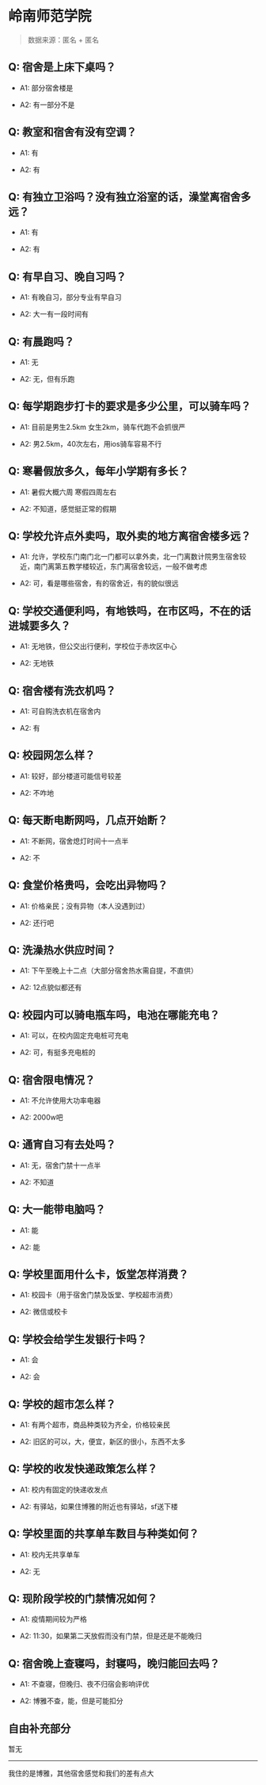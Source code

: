 # 岭南师范学院

> 数据来源：匿名 + 匿名

## Q: 宿舍是上床下桌吗？

- A1: 部分宿舍楼是

- A2: 有一部分不是

## Q: 教室和宿舍有没有空调？

- A1: 有

- A2: 有

## Q: 有独立卫浴吗？没有独立浴室的话，澡堂离宿舍多远？

- A1: 有

- A2: 有

## Q: 有早自习、晚自习吗？

- A1: 有晚自习，部分专业有早自习

- A2: 大一有一段时间有

## Q: 有晨跑吗？

- A1: 无

- A2: 无，但有乐跑

## Q: 每学期跑步打卡的要求是多少公里，可以骑车吗？

- A1: 目前是男生2.5km 女生2km，骑车代跑不会抓很严

- A2: 男2.5km，40次左右，用ios骑车容易不行

## Q: 寒暑假放多久，每年小学期有多长？

- A1: 暑假大概六周 寒假四周左右

- A2: 不知道，感觉挺正常的假期

## Q: 学校允许点外卖吗，取外卖的地方离宿舍楼多远？

- A1: 允许，学校东门南门北一门都可以拿外卖，北一门离数计院男生宿舍较近，南门离第五教学楼较近，东门离宿舍较远，一般不做考虑

- A2: 可，看是哪些宿舍，有的宿舍近，有的貌似很远

## Q: 学校交通便利吗，有地铁吗，在市区吗，不在的话进城要多久？

- A1: 无地铁，但公交出行便利，学校位于赤坎区中心

- A2: 无地铁

## Q: 宿舍楼有洗衣机吗？

- A1: 可自购洗衣机在宿舍内

- A2: 有

## Q: 校园网怎么样？

- A1: 较好，部分楼道可能信号较差

- A2: 不咋地

## Q: 每天断电断网吗，几点开始断？

- A1: 不断网，宿舍熄灯时间十一点半

- A2: 不

## Q: 食堂价格贵吗，会吃出异物吗？

- A1: 价格亲民；没有异物（本人没遇到过）

- A2: 还行吧

## Q: 洗澡热水供应时间？

- A1: 下午至晚上十二点（大部分宿舍热水需自提，不直供）

- A2: 12点貌似都还有

## Q: 校园内可以骑电瓶车吗，电池在哪能充电？

- A1: 可以，在校内固定充电桩可充电

- A2: 可，有挺多充电桩的

## Q: 宿舍限电情况？

- A1: 不允许使用大功率电器

- A2: 2000w吧

## Q: 通宵自习有去处吗？

- A1: 无，宿舍门禁十一点半

- A2: 不知道

## Q: 大一能带电脑吗？

- A1: 能

- A2: 能

## Q: 学校里面用什么卡，饭堂怎样消费？

- A1: 校园卡（用于宿舍门禁及饭堂、学校超市消费）

- A2: 微信或校卡

## Q: 学校会给学生发银行卡吗？

- A1: 会

- A2: 会

## Q: 学校的超市怎么样？

- A1: 有两个超市，商品种类较为齐全，价格较亲民

- A2: 旧区的可以，大，便宜，新区的很小，东西不太多

## Q: 学校的收发快递政策怎么样？

- A1: 校内有固定的快递收发点

- A2: 有驿站，如果住博雅的附近也有驿站，sf送下楼

## Q: 学校里面的共享单车数目与种类如何？

- A1: 校内无共享单车

- A2: 无

## Q: 现阶段学校的门禁情况如何？

- A1: 疫情期间较为严格

- A2: 11:30，如果第二天放假而没有门禁，但是还是不能晚归

## Q: 宿舍晚上查寝吗，封寝吗，晚归能回去吗？

- A1: 不查寝，但晚归、夜不归宿会影响评优

- A2: 博雅不查，能，但是可能扣分

## 自由补充部分

暂无

***

我住的是博雅，其他宿舍感觉和我们的差有点大